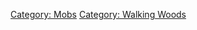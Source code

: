 [Category: Mobs](Category:_Mobs "wikilink") [Category: Walking
Woods](Category:_Walking_Woods "wikilink")
